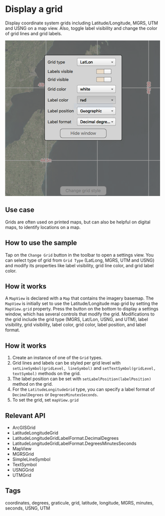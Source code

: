 # Display a grid

Display coordinate system grids including Latitude/Longitude, MGRS, UTM and USNG on a map view. Also, toggle label visibility and change the color of grid lines and grid labels.

![](screenshot.png)

## Use case

Grids are often used on printed maps, but can also be helpful on digital maps, to identify locations on a map.

## How to use the sample

Tap on the `Change Grid` button in the toolbar to open a settings view. You can select type of grid from `Grid Type` (LatLong, MGRS, UTM and USNG) and modify its properties like label visibility, grid line color, and grid label color.

## How it works
A `MapView` is declared with a `Map` that contains the imagery basemap. The `MapView` is initially set to use the Latitude/Longitude map grid by setting the `MapView.grid` property. Press the button on the bottom to display a settings window, which has several controls that modify the grid. Modifications to the grid include the grid type (MGRS, Lat/Lon, USNG, and UTM), label visibility, grid visibility, label color, grid color, label position, and label format.

## How it works

1. Create an instance of one of the `Grid` types.
2. Grid lines and labels can be styled per grid level with `setLineSymbol(gridLevel, lineSymbol)` and `setTextSymbol(gridLevel, textSymbol)` methods on the grid.
3. The label position can be set with `setLabelPosition(labelPosition)` method on the grid.
4. For the `LatitudeLongitudeGrid` type, you can specify a label format of `DecimalDegrees` or `DegreesMinutesSeconds`.
5. To set the grid, set `mapView.grid`

## Relevant API

* ArcGISGrid
* LatitudeLongitudeGrid
* LatitudeLongitudeGridLabelFormat.DecimalDegrees
* LatitudeLongitudeGridLabelFormat.DegreesMinutesSeconds
* MapView
* MGRSGrid
* SimpleLineSymbol
* TextSymbol
* USNGGrid
* UTMGrid

## Tags

coordinates, degrees, graticule, grid, latitude, longitude, MGRS, minutes, seconds, USNG, UTM